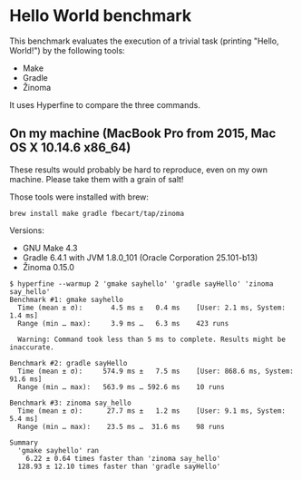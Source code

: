 # Hello World benchmark

This benchmark evaluates the execution of a trivial task (printing "Hello, World!") by the following tools:

- Make
- Gradle
- Žinoma

It uses Hyperfine to compare the three commands.

## On my machine (MacBook Pro from 2015, Mac OS X 10.14.6 x86_64)

These results would probably be hard to reproduce, even on my own machine. Please take them with a grain of salt!

Those tools were installed with brew:

```shell script
brew install make gradle fbecart/tap/zinoma
```

Versions:

- GNU Make 4.3
- Gradle 6.4.1 with JVM 1.8.0_101 (Oracle Corporation 25.101-b13)
- Žinoma 0.15.0

```shell script
$ hyperfine --warmup 2 'gmake sayhello' 'gradle sayHello' 'zinoma say_hello'
Benchmark #1: gmake sayhello
  Time (mean ± σ):       4.5 ms ±   0.4 ms    [User: 2.1 ms, System: 1.4 ms]
  Range (min … max):     3.9 ms …   6.3 ms    423 runs

  Warning: Command took less than 5 ms to complete. Results might be inaccurate.

Benchmark #2: gradle sayHello
  Time (mean ± σ):     574.9 ms ±   7.5 ms    [User: 868.6 ms, System: 91.6 ms]
  Range (min … max):   563.9 ms … 592.6 ms    10 runs

Benchmark #3: zinoma say_hello
  Time (mean ± σ):      27.7 ms ±   1.2 ms    [User: 9.1 ms, System: 5.4 ms]
  Range (min … max):    23.5 ms …  31.6 ms    98 runs

Summary
  'gmake sayhello' ran
    6.22 ± 0.64 times faster than 'zinoma say_hello'
  128.93 ± 12.10 times faster than 'gradle sayHello'
```
